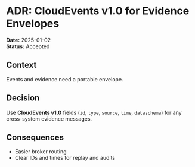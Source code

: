 # ADR: CloudEvents v1.0 for Evidence Envelopes
**Date:** 2025-01-02  
**Status:** Accepted

## Context
Events and evidence need a portable envelope.

## Decision
Use **CloudEvents v1.0** fields (`id`, `type`, `source`, `time`, `dataschema`) for any cross-system evidence messages.

## Consequences
- Easier broker routing
- Clear IDs and times for replay and audits
